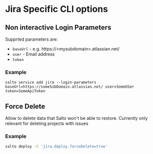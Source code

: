 # Jira Specific CLI options

## Non interactive Login Parameters
Supprted parameters are:
* `baseUrl` - e.g. https://\<mysubdomain\>.atlassian.net/
* `user` - Email address
* `token`

### Example
```
salto service add jira --login-parameters baseUrl=https://someSubDomain.atlassian.net/ user=SomeUSer token=SomeApiToken
```


## Force Delete
Allow to delete data that Salto won't be able to restore. Currently only relevant for deleting projects with issues

### Example

```bash
salto deploy -C 'jira.deploy.forceDelete=true'
```